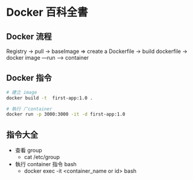 # Docker 百科全書

## Docker 流程

Registry  -> pull -> baseImage  => create a Dockerfile -> build dockerfile -> docker image —run —> container

## Docker 指令

```bash
# 建立 image
docker build -t  first-app:1.0 .

# 執行 ㄏcontainer
docker run -p 3000:3000 -it -d first-app:1.0 

```

## 指令大全

* 查看 group
  * cat /etc/group
* 執行 container 指令 bash
  * docker exec -it <container_name or id> bash
